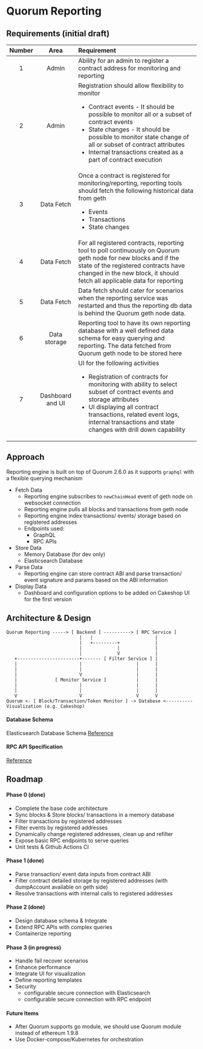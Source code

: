 # Quorum Reporting

## Requirements (initial draft)
Number | Area | Requirement 
:---: | :---: | :--- 
1 | Admin | Ability for an admin to register a contract address for monitoring and reporting
2 | Admin | Registration should allow flexibility to monitor <ul><li>Contract events - It should be possible to monitor all or a subset of contract events</li><li>State changes - It should be possible to monitor state change of all or subset of contract attributes </li><li>Internal transactions created as a part of contract execution</li></ul>
3 | Data Fetch | Once a contract is registered for monitoring/reporting, reporting tools should fetch the following historical data from geth <ul><li>Events</li><li>Transactions </li><li>State changes</li></ul>
4 | Data Fetch | For all registered contracts, reporting tool to poll continuously on Quorum geth node for new blocks and if the state of the registered contracts have changed in the new block, it should fetch all applicable data for reporting
5 | Data Fetch | Data fetch should cater for scenarios when the reporting service was restarted and thus the reporting db data is behind the Quorum geth node data.
6 | Data storage | Reporting tool to have its own reporting database with a well defined data schema for easy querying and reporting. The data fetched from Quorum geth node to be stored here
7 | Dashboard and UI | UI for the following activities <ul><li>Registration of contracts for monitoring with ability to select subset of contract events and storage attributes</li><li>UI displaying all contract transactions, related event logs, internal transactions and state changes with drill down capability</ul>

## Approach

Reporting engine is built on top of Quorum 2.6.0 as it supports `graphql` with a flexible querying mechanism

* Fetch Data
   * Reporting engine subscribes to `newChainHead` event of geth node on websocket connection
   * Reporting engine pulls all blocks and transactions from geth node
   * Reporting engine index transactions/ events/ storage based on registered addresses
   * Endpoints used:
      * GraphQL
      * RPC APIs
* Store Data
   * Memory Database (for dev only)
   * Elasticsearch Database
* Parse Data
   * Reporting engine can store contract ABI and parse transaction/ event signature and params based on the ABI information
* Display Data 
   * Dashboard and configuration options to be added on Cakeshop UI for the first version

## Architecture & Design


```
Quorum Reporting -----> [ Backend ] ----------> [ RPC Service ]
                           |   |                       |
                           |   +---------+             |
                           |             |             |
                           |             V             |
   +-----------------------+------- [ Filter Service ] |
   |                       |                    |      |
   |                       |                    |      |
   |                       V                    |      |
   |              [ Monitor Service ]           |      |
   |                       |                    |      |
   |                       |                    |      |
   V                       V                    V      V
Quorum <- [ Block/Transaction/Token Monitor ] -> Database <---------- Visualization (e.g. Cakeshop)
```

#### Database Schema

Elasticsearch Database Schema [Reference](database/elasticsearch/README.md)

#### RPC API Specification

[Reference](core/rpc/README.md)

## Roadmap

#### Phase 0 (done)

- Complete the base code architecture
- Sync blocks & Store blocks/ transactions in a memory database
- Filter transactions by registered addresses
- Filter events by registered addresses
- Dynamically change registered addresses, clean up and refilter
- Expose basic RPC endpoints to serve queries
- Unit tests & Github Actions CI

#### Phase 1 (done)

- Parse transaction/ event data inputs from contract ABI
- Filter contract detailed storage by registered addresses (with dumpAccount available on geth side)
- Resolve transactions with internal calls to registered addresses

#### Phase 2 (done)

- Design database schema & Integrate
- Extend RPC APIs with complex queries
- Containerize reporting

#### Phase 3 (in progress)

- Handle fail recover scenarios
- Enhance performance
- Integrate UI for visualization
- Define reporting templates
- Security
  - configurable secure connection with Elasticsearch
  - configurable secure connection with RPC endpoint

#### Future Items

- After Quorum supports go module, we should use Quorum module instead of ethereum 1.9.8
- Use Docker-compose/Kubernetes for orchestration
